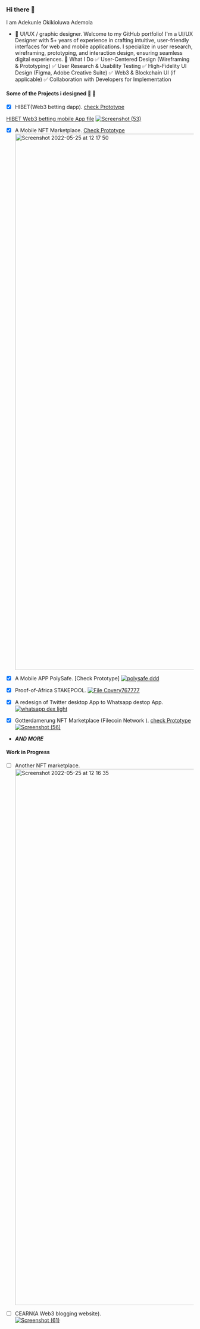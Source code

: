 ### Hi there 👋
I am Adekunle Okikioluwa Ademola

- 🔭 UI/UX / graphic designer.
Welcome to my GitHub portfolio! I'm a UI/UX Designer with 5+ years of experience in crafting intuitive, user-friendly interfaces for web and mobile applications. I specialize in user research, wireframing, prototyping, and interaction design, ensuring seamless digital experiences.
🔹 What I Do
✅ User-Centered Design (Wireframing & Prototyping)
✅ User Research & Usability Testing
✅ High-Fidelity UI Design (Figma, Adobe Creative Suite)
✅ Web3 & Blockchain UI (if applicable)
✅ Collaboration with Developers for Implementation

#### Some of the Projects i designed :construction_worker: :construction_worker:

- [x] HIBET(Web3 betting dapp).  [check Prototype](https://www.figma.com/proto/pYxYn2KDStOlwZrpJeVpkB/HiBet?page-id=0%3A1&node-id=20%3A41&viewport=460%2C200%2C0.25&scaling=contain&starting-point-node-id=2%3A2)

[HIBET Web3 betting mobile App file](https://www.figma.com/file/hMfD8ksMIeQ73Z0tMuZG09/Hibet-MOB)
[![Screenshot (53)](https://user-images.githubusercontent.com/85825213/193252589-4d88ea83-51b2-45f3-8af0-0c8649c6f074.png)](https://www.figma.com/file/pYxYn2KDStOlwZrpJeVpkB/HiBet?node-id=77%3A105)

- [x] A Mobile NFT Marketplace. [Check Prototype](https://www.figma.com/proto/HjXWle0FE3hxEhGqCrQtcN/NFT-Marketplace---Casper-Network?page-id=31%3A4&node-id=308%3A992&viewport=-875%2C-2093%2C0.5&scaling=scale-down&starting-point-node-id=172%3A48)
[<img width="1440" alt="Screenshot 2022-05-25 at 12 17 50" src="https://user-images.githubusercontent.com/85825213/170251003-446bcc58-35d4-4849-8a33-f6decefa9c9b.png">](https://www.figma.com/file/HjXWle0FE3hxEhGqCrQtcN/NFT-Marketplace---Casper-Network?node-id=31%3A4)

- [x] A Mobile APP PolySafe. [Check Prototype]
[![polysafe ddd](https://user-images.githubusercontent.com/85825213/209367082-cd0347c6-69d5-4f55-ba38-6db00a6e110b.png)](https://www.figma.com/file/E48fUt0RVDFbOCkckkOavV/eWALLET?node-id=0%3A1&t=s07u9yZiQRfoq6OR-1)

- [x] Proof-of-Africa STAKEPOOL.
[![File Covery767777](https://user-images.githubusercontent.com/85825213/200708860-bb11c83f-2f97-408b-adb5-dac027876c99.png)](https://www.figma.com/file/RNILBujexcJds0XE6OGw7Z/Proof-of-Africa)

- [x] A redesign of Twitter desktop App to Whatsapp destop App.
[![whatsapp dex light](https://user-images.githubusercontent.com/85825213/200710203-a10b0646-bbc5-404b-b421-f650766ce5b3.png)](https://www.figma.com/file/tMWHw2DeNmzoG13hDJNW0l/Whatsapp%2FTwitter)

- [x] Gotterdamerung NFT Marketplace (Filecoin Network ).  [check Prototype](https://www.figma.com/proto/fMwZMXn6UkNjZhv7GHJ1rz?page-id=0%3A1&node-id=0%3A1&scaling=scale-down&starting-point-node-id=1%3A2&show-proto-sidebar=1)
[![Screenshot (56)](https://user-images.githubusercontent.com/85825213/193697979-7a1f5fd4-f1a3-4e61-a3e3-dca61015a84e.png)](https://www.figma.com/file/fMwZMXn6UkNjZhv7GHJ1rz/MARKETPLACE?node-id=0%3A1)

- ***AND MORE***

#### Work in Progress

- [ ] Another NFT marketplace.  
[<img width="1440" alt="Screenshot 2022-05-25 at 12 16 35" src="https://user-images.githubusercontent.com/85825213/170251113-4b8ab3d1-a606-4d0d-8181-1023856a9ded.png">](https://www.figma.com/file/JwQONxy0VheTv3zwuxOjdg/FAMEHALL-MARET?node-id=39%3A614)

- [ ] CEARN(A Web3 blogging website).  
[![Screenshot (61)](https://user-images.githubusercontent.com/85825213/193699685-14e4958c-3f95-4176-9e61-644bf0604643.png)](https://www.figma.com/file/6gCV7byGe1hLRtuoEgRnIf/Nervos-L2-PROJECT?node-id=0%3A1)
